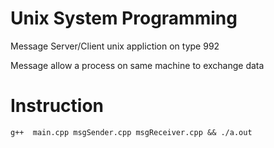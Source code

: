 # Unix System Programming
Message Server/Client unix appliction on type 992

Message allow a process on same machine to exchange data

# Instruction
```shell
g++  main.cpp msgSender.cpp msgReceiver.cpp && ./a.out
```

